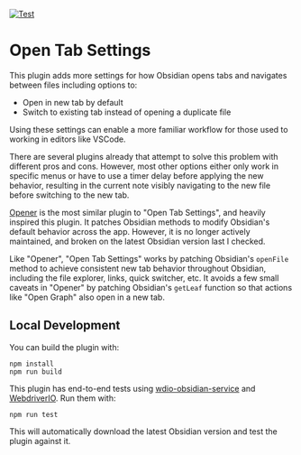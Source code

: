 [![Test](https://github.com/jesse-r-s-hines/obsidian-open-tab-settings/actions/workflows/test.yaml/badge.svg?branch=main)](https://github.com/jesse-r-s-hines/obsidian-open-tab-settings/actions/workflows/test.yaml)
# Open Tab Settings

This plugin adds more settings for how Obsidian opens tabs and navigates between files including options to:
- Open in new tab by default
- Switch to existing tab instead of opening a duplicate file

Using these settings can enable a more familiar workflow for those used to working in editors like VSCode.

There are several plugins already that attempt to solve this problem with different pros and cons. However, most other
options either only work in specific menus or have to use a timer delay before applying the new behavior, resulting in
the current note visibly navigating to the new file before switching to the new tab.

[Opener](https://github.com/aidan-gibson/obsidian-opener) is the most similar plugin to "Open Tab Settings", and heavily
inspired this plugin. It patches Obsidian methods to modify Obsidian's default behavior across the app. However, it is
no longer actively maintained, and broken on the latest Obsidian version last I checked.

Like "Opener", "Open Tab Settings" works by patching Obsidian's `openFile` method to achieve consistent new tab behavior
throughout Obsidian, including the file explorer, links, quick switcher, etc. It avoids a few small caveats in "Opener"
by patching Obsidian's `getLeaf` function so that actions like "Open Graph" also open in a new tab.

## Local Development
You can build the plugin with:
```shell
npm install
npm run build
```

This plugin has end-to-end tests using [wdio-obsidian-service](https://github.com/jesse-r-s-hines/wdio-obsidian-service)
and [WebdriverIO](https://webdriver.io/).
Run them with:
```shell
npm run test
```
This will automatically download the latest Obsidian version and test the plugin against it.
